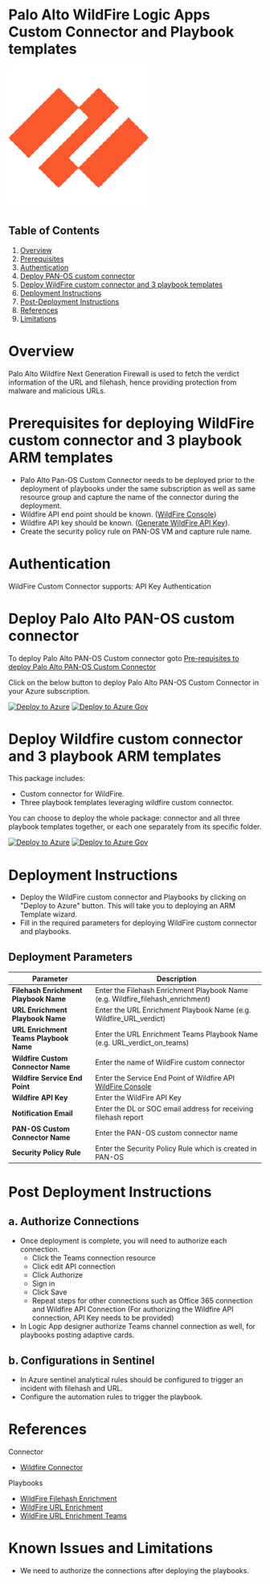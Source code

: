 # Palo Alto WildFire Logic Apps Custom Connector and Playbook templates

![wildfire](./wildfirelogo.png)

## Table of Contents

1. [Overview](#overview)
1. [Prerequisites](#prerequisites)
1. [Authentication](#authentication)
1. [Deploy PAN-OS custom connector](#deplyoment) 
1. [Deploy WildFire custom connector and 3 playbook templates](#deployall) 
1. [Deployment Instructions](#instructions)
1. [Post-Deployment Instructions](#postdeployment)
1. [References](#references)
1. [Limitations](#limitations)

<a name="overview">

# Overview 

Palo Alto Wildfire Next Generation Firewall is used to fetch the verdict information of the URL and filehash, hence providing protection from malware and malicious URLs.

<a name="prerequisites">

# Prerequisites for deploying WildFire custom connector and 3 playbook ARM templates
- Palo Alto Pan-OS Custom Connector needs to be deployed prior to the deployment of playbooks under the same subscription as well as same resource group and capture the name of the connector during the deployment.
- Wildfire API end point should be known. ([WildFire Console](https://wildfire.paloaltonetworks.com))
- Wildfire API key should be known. ([Generate WildFire API Key](https://wildfire.paloaltonetworks.com/wildfire/dashboard)).
- Create the security policy rule on PAN-OS VM and capture rule name.

<a name="authentication">

# Authentication
WildFire Custom Connector supports: API Key Authentication 


<a name="deplyoment">

# Deploy Palo Alto PAN-OS custom connector 

To deploy Palo Alto PAN-OS Custom connector goto [Pre-requisites to deploy Palo Alto PAN-OS Custom Connector](/Connectors/PaloAltoConnector/readme.md)

Click on the below button to deploy Palo Alto PAN-OS Custom Connector in your Azure subscription.

[![Deploy to Azure](https://aka.ms/deploytoazurebutton)](https://portal.azure.com/#create/Microsoft.Template/uri/https%3A%2F%2Fraw.githubusercontent.com%2FAzure%2FAzure-Sentinel%2Fmaster%2FPlaybooks%2FPaloAlto-Wildfire%2FConnectores%2FPaloAltoConnector%2Fazuredeploy.json)
[![Deploy to Azure Gov](https://aka.ms/deploytoazuregovbutton)](https://portal.azure.us/#create/Microsoft.Template/uri/https%3A%2F%2Fraw.githubusercontent.com%2FAzure%2FAzure-Sentinel%2Fmaster%2FPlaybooks%2FPaloAlto-Wildfire%2FConnectores%2FPaloAltoConnector%2Fazuredeploy.json)


<a name="deployall">

# Deploy Wildfire custom connector and 3 playbook ARM templates
This package includes:
* Custom connector for WildFire.
* Three playbook templates leveraging wildfire custom connector.

You can choose to deploy the whole package: connector and all three playbook templates together, or each one separately from its specific folder.

[![Deploy to Azure](https://aka.ms/deploytoazurebutton)](https://portal.azure.com/#create/Microsoft.Template/uri/https%3A%2F%2Fraw.githubusercontent.com%2FAzure%2FAzure-Sentinel%2Fmaster%2FPlaybooks%2PaloAlto-Wildfire%2FazuredeployConsoildatedTemplate.json)
[![Deploy to Azure Gov](https://aka.ms/deploytoazuregovbutton)](https://portal.azure.us/#create/Microsoft.Template/uri/https%3A%2F%2Fraw.githubusercontent.com%2FAzure%2FAzure-Sentinel%2Fmaster%2FPlaybooks%2FPaloAlto-Wildfire%2FazuredeployConsoildatedTemplate.json)

<a name="instructions">

# Deployment Instructions 
- Deploy the WildFire custom connector and Playbooks by clicking on "Deploy to Azure" button. This will take you to deploying an ARM Template wizard.
- Fill in the required parameters for deploying WildFire custom connector and playbooks.


## Deployment Parameters

| Parameter  | Description |
| ------------- | ------------- |
| **Filehash Enrichment Playbook Name**  | Enter the Filehash Enrichment Playbook Name (e.g. Wildfire_filehash_enrichment)  |
| **URL Enrichment Playbook Name** | Enter the URL Enrichment Playbook Name (e.g. Wildfire_URL_verdict) |
| **URL Enrichment Teams Playbook Name** | Enter the URL Enrichment Teams Playbook Name  (e.g. URL_verdict_on_teams) |
| **Wildfire Custom Connector Name** | Enter the name of WildFire custom connector |
| **Wildfire Service End Point** | Enter the Service End Point of Wildfire API [WildFire Console](https://wildfire.paloaltonetworks.com)|
| **Wildfire API Key**  | Enter the WildFire API Key| 
| **Notification Email** | Enter the DL or SOC email address for receiving filehash report|
| **PAN-OS Custom Connector Name**  | Enter the PAN-OS custom connector name  |
| **Security Policy Rule** | Enter the Security Policy Rule which is created in PAN-OS |

<a name="postdeployment">

# Post Deployment Instructions 
## a. Authorize Connections
* Once deployment is complete, you will need to authorize each connection.
  - Click the Teams connection resource
  - Click edit API connection
  - Click Authorize
  - Sign in
  - Click Save
  - Repeat steps for other connections such as Office 365 connection and Wildfire API Connection (For authorizing the Wildfire API connection, API Key needs to be provided)
* In Logic App designer authorize Teams channel connection as well, for playbooks posting adaptive cards.

## b. Configurations in Sentinel
- In Azure sentinel analytical rules should be configured to trigger an incident with filehash and URL. 
- Configure the automation rules to trigger the playbook.

<a name="references">

# References

 Connector
* [Wildfire Connector](Connectors/WildFireConnector/readme.md)

Playbooks
* [WildFire Filehash Enrichment](/Playbooks/WildFire-FileHash-Enrichment/readme.md)
* [WildFire URL Enrichment](/Playbooks/WildFire-URL-Enrichment/readme.md)
* [WildFire URL Enrichment Teams](/Playbooks/WildFire-URL-Enrichment-Teams/readme.md)


<a name="limitations">

# Known Issues and Limitations
 - We need to authorize the connections after deploying the playbooks.